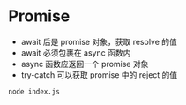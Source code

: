 # Promise

- await 后是 promise 对象，获取 resolve 的值
- await 必须包裹在 async 函数内
- async 函数应返回一个 promise 对象
- try-catch 可以获取 promise 中的 reject 的值

```bash
node index.js
```
